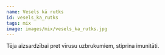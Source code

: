 ```yaml
---
name: Vesels kā rutks
id: vesels_ka_rutks
tags: mix
image: images/mix/vesels_ka_rutks.jpg
---
```

Tēja aizsardzībai pret vīrusu uzbrukumiem, stiprina imunitāti.